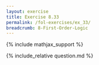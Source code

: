 ```yaml
---
layout: exercise
title: Exercise 8.33
permalink: /fol-exercises/ex_33/
breadcrumb: 8-First-Order-Logic
---
```


{% include mathjax_support %}

<div><i class="arrow-up loader" data-chapter="fol-exercises" data-exercise="ex_33" data-rating="0"></i></div>
{% include_relative question.md %}
